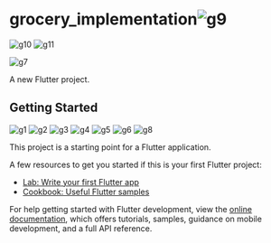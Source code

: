 # grocery_implementation![g9](https://user-images.githubusercontent.com/32243863/174431204-c33a2848-fbdb-4b70-a234-4d65b0f57f6f.png)
![g10](https://user-images.githubusercontent.com/32243863/174431207-e2d3d859-f1b1-4c98-831b-4a3fbfa80a98.png)
![g11](https://user-images.githubusercontent.com/32243863/174431209-bc249776-97b7-4699-bebe-b1a5547a69c9.png)

![g7](https://user-images.githubusercontent.com/32243863/174431053-30729e87-4a76-4215-b999-1d2c80c0f230.png)

A new Flutter project.

## Getting Started
![g1](https://user-images.githubusercontent.com/32243863/174430989-6eed25a2-4cb9-4c89-9e83-6b8c738973b9.png)
![g2](https://user-images.githubusercontent.com/32243863/174430994-00156e01-cb8d-4fe8-8191-f824c9d3a412.png)
![g3](https://user-images.githubusercontent.com/32243863/174430998-49c25856-a8fa-4c82-aeb9-db49c7553cbf.png)
![g4](https://user-images.githubusercontent.com/32243863/174431001-b48f6bc9-1d2b-4d22-be27-5835ff0b204f.png)
![g5](https://user-images.githubusercontent.com/32243863/174431002-cc9301bb-2144-49a3-a8d9-43ec93377492.png)
![g6](https://user-images.githubusercontent.com/32243863/174431005-f47feb1c-5665-4118-ac0d-542c2789bb1c.png)
![g8](https://user-images.githubusercontent.com/32243863/174431006-cb51b70c-50d3-420b-90d8-a68bc594cbf2.png)

This project is a starting point for a Flutter application.

A few resources to get you started if this is your first Flutter project:

- [Lab: Write your first Flutter app](https://docs.flutter.dev/get-started/codelab)
- [Cookbook: Useful Flutter samples](https://docs.flutter.dev/cookbook)

For help getting started with Flutter development, view the
[online documentation](https://docs.flutter.dev/), which offers tutorials,
samples, guidance on mobile development, and a full API reference.
